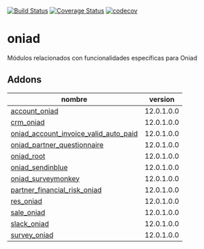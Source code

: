 [![Build Status](https://travis-ci.org/OdooNodrizaTech/oniad.svg?branch=12.0)](https://travis-ci.org/OdooNodrizaTech/oniad)
[![Coverage Status](https://coveralls.io/repos/github/OdooNodrizaTech/oniad/badge.svg?branch=12.0)](https://coveralls.io/github/OdooNodrizaTech/oniad?branch=12.0)
[![codecov](https://codecov.io/gh/OdooNodrizaTech/oniad/branch/12.0/graph/badge.svg)](https://codecov.io/gh/OdooNodrizaTech/oniad)

oniad
=========
Módulos relacionados con funcionalidades específicas para Oniad


Addons
----------------
nombre | version
--- | ---
[account_oniad](account_oniad/) | 12.0.1.0.0
[crm_oniad](crm_oniad/) | 12.0.1.0.0
[oniad_account_invoice_valid_auto_paid](oniad_account_invoice_valid_auto_paid/) | 12.0.1.0.0
[oniad_partner_questionnaire](oniad_partner_questionnaire/) | 12.0.1.0.0
[oniad_root](oniad_root/) | 12.0.1.0.0
[oniad_sendinblue](oniad_sendinblue/) | 12.0.1.0.0
[oniad_surveymonkey](oniad_surveymonkey/) | 12.0.1.0.0
[partner_financial_risk_oniad](partner_financial_risk_oniad/) | 12.0.1.0.0
[res_oniad](res_oniad/) | 12.0.1.0.0
[sale_oniad](sale_oniad/) | 12.0.1.0.0
[slack_oniad](slack_oniad/) | 12.0.1.0.0
[survey_oniad](survey_oniad/) | 12.0.1.0.0
